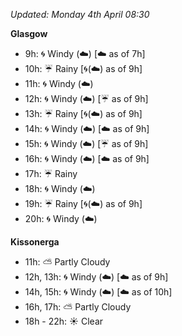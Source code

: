 *Updated: Monday 4th April 08:30*

**Glasgow**

* 9h: :cyclone: Windy (:cloud:) [:cloud: as of 7h]
* 10h: :umbrella: Rainy [:cyclone:(:cloud:) as of 9h]
* 11h: :cyclone: Windy (:cloud:)
* 12h: :cyclone: Windy (:cloud:) [:umbrella: as of 9h]
* 13h: :umbrella: Rainy [:cyclone:(:cloud:) as of 9h]
* 14h: :cyclone: Windy (:cloud:) [:cloud: as of 9h]
* 15h: :cyclone: Windy (:cloud:) [:umbrella: as of 9h]
* 16h: :cyclone: Windy (:cloud:) [:cloud: as of 9h]
* 17h: :umbrella: Rainy
* 18h: :cyclone: Windy (:cloud:)
* 19h: :umbrella: Rainy [:cyclone:(:cloud:) as of 9h]
* 20h: :cyclone: Windy (:cloud:)

**Kissonerga**

* 11h: :partly_sunny: Partly Cloudy
* 12h, 13h: :cyclone: Windy (:cloud:) [:cloud: as of 9h]
* 14h, 15h: :cyclone: Windy (:cloud:) [:cloud: as of 10h]
* 16h, 17h: :partly_sunny: Partly Cloudy
* 18h - 22h: :sunny: Clear
